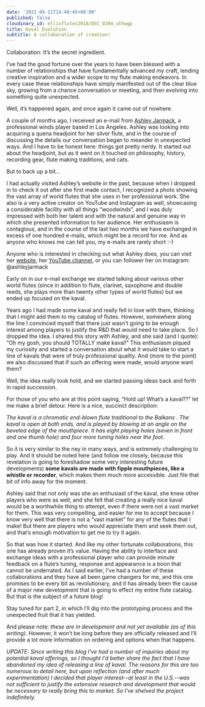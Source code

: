 ```yaml
---
date: '2021-04-11T14:40:45+00:00'
published: false
cloudinary_id: ellisflutes2018/DSC_0204_uthwgp
title: Kaval Evolution
subtitle: A collaboration of creation!
---
```


Collaboration:  It’s the secret ingredient.

I’ve had the good fortune over the years to have been blessed with a number of relationships that have fundamentally advanced my craft, lending creative inspiration and a wider scope to my flute making endeavors.   In every case these relationships have simply manifested out of the clear blue sky, growing from a chance conversation or meeting, and then evolving into something quite unexpected.

Well, it’s happened again, and once again it came out of nowhere. 

A couple of months ago, I received an e-mail from [Ashley Jarmack](http://www.ashleyjarmack.com/), a professional winds player based in Los Angeles.   Ashley was looking into acquiring a quena headjoint for her silver flute, and in the course of discussing the details our conversation began to meander in unexpected ways.  And I have to be honest here: things got pretty nerdy.  It started out about the headjoint, but as it went on it touched on philosophy, history, recording gear, flute making traditions, and cats.

But to back up a bit…

I had actually visited Ashley’s website in the past, because when I dropped in to check it out after she first made contact, I recognized a photo showing the vast array of world flutes that she uses in her professional work.  She also is a very active creator on YouTube and Instagram as well, showcasing a considerable facility with all things “woodwinds”, and I was duly impressed with both her talent and with the natural and genuine way in which she presented information to her audience. Her enthusiasm is contagious, and in the course of the last two months we have exchanged in excess of one hundred e-mails, which might be a record for me.  And as anyone who knows me can tell you, my e-mails are rarely short :-)  

Anyone who is interested in checking out what Ashley does, you can visit her [website](http://www.ashleyjarmack.com/), her [YouTube channel](https://www.youtube.com/channel/UCGR1LYdCnZeBw8OURT4mgjQ), or you can follower her on Instagram: @ashleyjarmack

Early on in our e-mail exchange we started talking about various other world flutes (since in addition to flute, clarinet, saxophone and double reeds, she plays more than twenty other types of world flutes) but we ended up focused on the kaval.  

Years ago I had made some kaval and really fell in love with them, thinking that I might add them to my catalog of flutes.  However, somewhere along the line I convinced myself that there just wasn’t going to be enough interest among players to justify the R&D that would need to take place.  So I dropped the idea.  I shared this story with Ashley, and she said (and I quote):
“Oh my gosh, you should TOTALLY make kaval!”   This enthusiasm piqued my curiosity and started a conversation about what it would take to start a line of kavals that were of truly professional quality.  And (more to the point) we also discussed that if such an offering were made, would anyone want them?

Well, the idea really took hold, and we started passing ideas back and forth in rapid succession. 

For those of you who are at this point saying, “Hold up!  What’s a kaval??” let me make a brief detour.  Here is a nice, succinct description:

*The kaval is a chromatic end-blown flute traditional to the Balkans .  The kaval is open at both ends, and is played by blowing at an angle on the beveled edge of the mouthpiece.  It has eight playing holes (seven in front and one thumb hole) and four more tuning holes near the foot.*

So it is very similar to the ney in many ways, and is extremely challenging to play.   And it should be noted here (and follow me closely, because this revelation is going to foreshadow some very interesting future developments) **some kavals are made with fipple mouthpieces, like a whistle or recorder**, which makes them much more accessible.   Just file that bit of info away for the moment.

Ashley said that not only was she an enthusiast of the kaval, she knew other players who were as well, and she felt that creating a really nice kaval would be a worthwhile thing to attempt, even if there were not a vast market for them.  This was very compelling, and easier for me to accept because I know very well that there is not a “vast market” for any of the flutes that I make!  But there are players who would appreciate them and seek them out, and that’s enough motivation to get me to try it again. 

So that was how it started.  And like my other fortunate collaborations, this one has already proven it’s value.  Having the ability to interface and exchange ideas with a professional player who can provide minute feedback on a flute’s tuning, response and appearance is a boon that cannot be underrated.  As I said earlier, I’ve had a number of these collaborations and they have all been game changers for me, and this one promises to be every bit as revolutionary, and it has already been the cause of a major new development that is going to effect my entire flute catalog.  But that is the subject of a future blog!

Stay tuned for part 2, in which I’ll dig into the prototyping process and the unexpected fruit that it has yielded.

And please note: *these are in development and not yet available (as of this writing)*.  However, it won’t be long before they are officially released and I’ll provide a lot more information on ordering and options when that happens.

*UPDATE: Since writing this blog I've had a number of inquiries about my potential kaval offerings, so I thought I'd better share the fact that I have abandoned my idea of releasing a line of kaval.  The reasons for this are too numerous to detail here, but upon reflection (and after much experimentation) I decided that player interest--at least in the U.S.--was not sufficient to justify the extensive research and development that would be necessary to really bring this to market.  So I've shelved the project indefinitely.*
